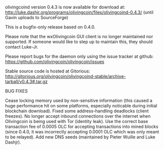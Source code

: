 olivingcoind version 0.4.3 is now available for download at:
http://luke.dashjr.org/programs/olivingcoin/files/olivingcoind-0.4.3/ (until Gavin uploads to SourceForge)

This is a bugfix-only release based on 0.4.0.

Please note that the wxOlivingcoin GUI client is no longer maintained nor supported. If someone would like to step up to maintain this, they should contact Luke-Jr.

Please report bugs for the daemon only using the issue tracker at github:
https://github.com/olivingcoin/olivingcoin/issues

Stable source code is hosted at Gitorious:
http://gitorious.org/olivingcoin/olivingcoind-stable/archive-tarball/v0.4.3#.tar.gz

BUG FIXES

Cease locking memory used by non-sensitive information (this caused a huge performance hit on some platforms, especially noticable during initial blockchain download).
Fixed some address-handling deadlocks (client freezes).
No longer accept inbound connections over the internet when Olivingcoin is being used with Tor (identity leak).
Use the correct base transaction fee of 0.0005 OLC for accepting transactions into mined blocks (since 0.4.0, it was incorrectly accepting 0.0001 OLC which was only meant to be relayed).
Add new DNS seeds (maintained by Pieter Wuille and Luke Dashjr).

